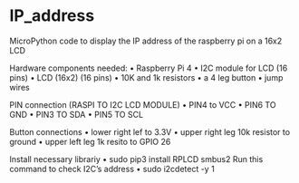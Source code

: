 # IP_address
 MicroPython code to display the IP address of the raspberry pi on a 16x2 LCD 

Hardware components needed:
    •	Raspberry Pi 4
    •	I2C module for LCD (16 pins)
    •	LCD (16x2) (16 pins)
    •	10K and 1k resistors
    •	a 4 leg button
    •	jump wires
    

 PIN connection  (RASPI TO I2C LCD MODULE) 
    •	PIN4 to VCC
    •	PIN6 TO GND
    •	PIN3 TO SDA
    •	PIN5 TO SCL

Button connections
    •	lower right lef to 3.3V 
    •	upper right leg 10k resistor to ground 
    •	upper left leg 1k resito to GPIO 26

    
Install necessary librariy
•	sudo pip3 install RPLCD smbus2
Run this command to check I2C’s address
•	sudo i2cdetect -y 1

    